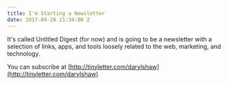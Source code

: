 ```yaml
---
title: I'm Starting a Newsletter
date: 2017-04-28 21:34:00 Z
---
```


It's called Untitled Digest (for now) and is going to be a newsletter with a selection of links, apps, and tools loosely related to the web, marketing, and technology.

You can subscribe at [http://tinyletter.com/darylshaw](http://tinyletter.com/darylshaw)